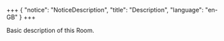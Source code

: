 +++
{
    "notice": "NoticeDescription",
    "title": "Description",
    "language": "en-GB"
}
+++

Basic description of this Room.